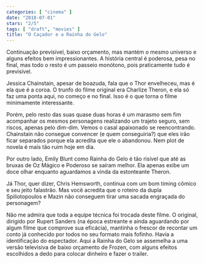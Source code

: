 ```yaml
---
categories: [ "cinema" ]
date: "2018-07-01"
stars: "2/5"
tags: [ "draft", "movies" ]
title: "O Caçador e a Rainha do Gelo"
---
```

Continuação previsível, baixo orçamento, mas mantém o mesmo universo
e alguns efeitos bem impressionantes. A história central é poderosa,
pesa no final, mas todo o resto é um passeio monótono, pois praticamente
tudo é previsível.

Jessica Chainstain, apesar de boazuda, fala que o Thor envelheceu, mas
é ela que é a coroa. O trunfo do filme original era Charlize Theron,
e ela só faz uma ponta aqui, no começo e no final. Isso é o que torna
o filme minimamente interessante.

Porém, pelo resto das suas quase duas horas é um marasmo sem fim
acompanhar os mesmos personagens realizando um trajeto seguro, sem riscos,
apenas pelo dim-dim. Vemos o casal apaixonado se reencontrando. Chainstain
não consegue convencer (e quem conseguiria?) que eles irão ficar
separados porque ela acredita que ele o abandonou. Nem plot de novela
é mais tão ruim hoje em dia.

Por outro lado, Emily Blunt como Rainha do Gelo é tão risível que
até as bruxas de Oz Mágico e Poderoso se saíram melhor. Ela apenas
exibe um doce olhar enquanto aguardamos a vinda da estonteante Theron.

Já Thor, quer dizer, Chris Hemsworth, continua com um bom timing
cômico e seu jeito falastrão. Mas você acredita que o roteiro da
dupla Spiliotopoulos e Mazin não conseguem tirar uma sacada engraçada
do personagem?

Não me admira que toda a equipe técnica foi trocada deste filme. O
original, dirigido por Rupert Sanders (na época estreante e ainda
aguardando por algum filme que comprove sua eficácia), mantinha o
frescor de recontar um conto já conhecido por todos no seu formato mais
fofinho. Havia a identificação do espectador. Aqui a Rainha do Gelo
se assemelha a uma versão televisiva de baixo orçamento de Frozen, com
alguns efeitos escolhidos a dedo para colocar dinheiro e fazer o trailer.
